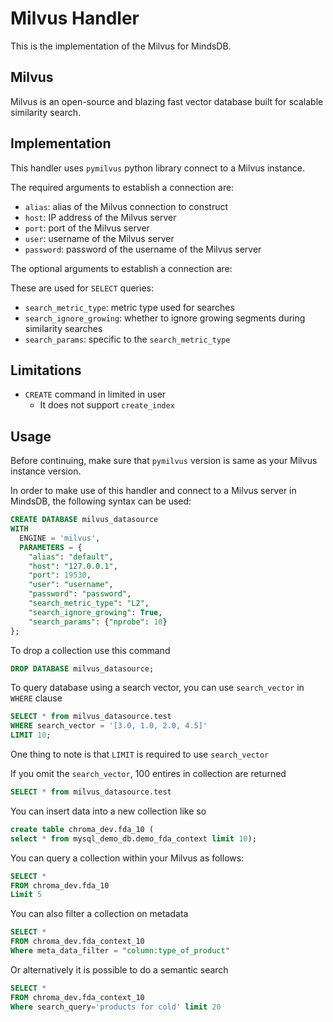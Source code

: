 # Milvus Handler

This is the implementation of the Milvus for MindsDB.

## Milvus

Milvus is an open-source and blazing fast vector database built for scalable similarity search.

## Implementation

This handler uses `pymilvus` python library connect to a Milvus instance.

The required arguments to establish a connection are:

* `alias`: alias of the Milvus connection to construct
* `host`: IP address of the Milvus server
* `port`: port of the Milvus server
* `user`: username of the Milvus server
* `password`: password of the username of the Milvus server

The optional arguments to establish a connection are:

These are used for `SELECT` queries:
* `search_metric_type`: metric type used for searches
* `search_ignore_growing`: whether to ignore growing segments during similarity searches
* `search_params`: specific to the `search_metric_type`


## Limitations

- `CREATE` command in limited in user
    - It does not support `create_index`

## Usage

Before continuing, make sure that `pymilvus` version is same as your Milvus instance version.

In order to make use of this handler and connect to a Milvus server in MindsDB, the following syntax can be used:

```sql
CREATE DATABASE milvus_datasource
WITH
  ENGINE = 'milvus',
  PARAMETERS = {
    "alias": "default",
    "host": "127.0.0.1",
    "port": 19530,
    "user": "username",
    "password": "password",
    "search_metric_type": "L2",
    "search_ignore_growing": True,
    "search_params": {"nprobe": 10}
};
```

To drop a collection use this command

```sql
DROP DATABASE milvus_datasource;
```

To query database using a search vector, you can use `search_vector` in `WHERE` clause

```sql
SELECT * from milvus_datasource.test
WHERE search_vector = '[3.0, 1.0, 2.0, 4.5]'
LIMIT 10;
```

One thing to note is that `LIMIT` is required to use `search_vector`

If you omit the `search_vector`, 100 entires in collection are returned

```sql
SELECT * from milvus_datasource.test
```
















You can insert data into a new collection like so

```sql
create table chroma_dev.fda_10 (
select * from mysql_demo_db.demo_fda_context limit 10);
```

You can query a collection within your Milvus as follows:

```sql
SELECT *
FROM chroma_dev.fda_10
Limit 5
```

You can also filter a collection on metadata

```sql
SELECT *
FROM chroma_dev.fda_context_10
Where meta_data_filter = "column:type_of_product"
```

Or alternatively it is possible to do a semantic search

```sql
SELECT *
FROM chroma_dev.fda_context_10
Where search_query='products for cold' limit 20

```
